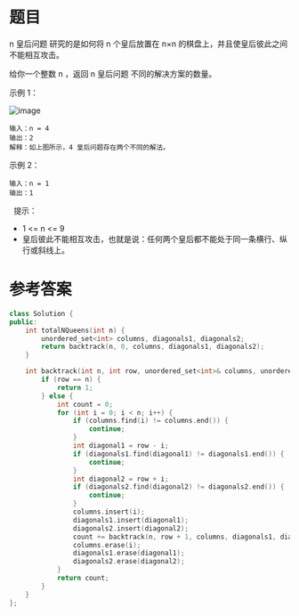 # 题目
n 皇后问题 研究的是如何将 n 个皇后放置在 n×n 的棋盘上，并且使皇后彼此之间不能相互攻击。

给你一个整数 n ，返回 n 皇后问题 不同的解决方案的数量。

示例 1：

![image](https://user-images.githubusercontent.com/59190045/125049863-01093000-e0d4-11eb-8a67-8ff3c66e61f1.png)

    输入：n = 4
    输出：2
    解释：如上图所示，4 皇后问题存在两个不同的解法。
示例 2：

    输入：n = 1
    输出：1
 
提示：

* 1 <= n <= 9
* 皇后彼此不能相互攻击，也就是说：任何两个皇后都不能处于同一条横行、纵行或斜线上。

# 参考答案
```c++
class Solution {
public:
    int totalNQueens(int n) {
        unordered_set<int> columns, diagonals1, diagonals2;
        return backtrack(n, 0, columns, diagonals1, diagonals2);
    }

    int backtrack(int n, int row, unordered_set<int>& columns, unordered_set<int>& diagonals1, unordered_set<int>& diagonals2) {
        if (row == n) {
            return 1;
        } else {
            int count = 0;
            for (int i = 0; i < n; i++) {
                if (columns.find(i) != columns.end()) {
                    continue;
                }
                int diagonal1 = row - i;
                if (diagonals1.find(diagonal1) != diagonals1.end()) {
                    continue;
                }
                int diagonal2 = row + i;
                if (diagonals2.find(diagonal2) != diagonals2.end()) {
                    continue;
                }
                columns.insert(i);
                diagonals1.insert(diagonal1);
                diagonals2.insert(diagonal2);
                count += backtrack(n, row + 1, columns, diagonals1, diagonals2);
                columns.erase(i);
                diagonals1.erase(diagonal1);
                diagonals2.erase(diagonal2);
            }
            return count;
        }
    }
};
